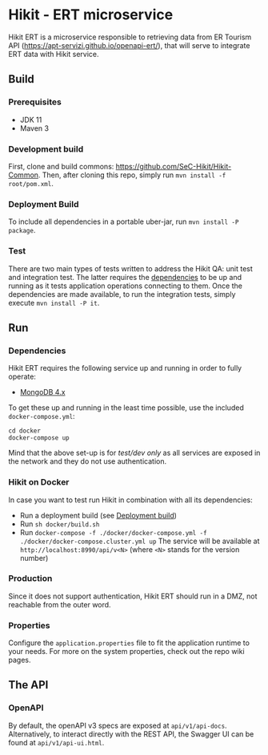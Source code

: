 # Hikit - ERT microservice
Hikit ERT is a microservice responsible to retrieving data from ER Tourism API (https://apt-servizi.github.io/openapi-ert/), that will serve to integrate ERT data with Hikit service.

## Build
### Prerequisites
- JDK 11
- Maven 3

### Development build
First, clone and build commons: https://github.com/SeC-Hikit/Hikit-Common.
Then, after cloning this repo, simply run `mvn install -f root/pom.xml`.

### Deployment Build
To include all dependencies in a portable uber-jar, run `mvn install -P package`.

### Test
There are two main types of tests written to address the Hikit QA: unit test and integration test.
The latter requires the [dependencies](#Dependencies) to be up and running as it tests application operations connecting to them.
Once the dependencies are made available, to run the integration tests, simply execute `mvn install -P it`.

## Run

### Dependencies
Hikit ERT requires the following service up and running in order to fully operate:
- [MongoDB 4.x](https://www.mongodb.com)

To get these up and running in the least time possible, use the included `docker-compose.yml`:
```
cd docker
docker-compose up
```
Mind that the above set-up is for *test/dev only* as all services are exposed in the network and they do not
use authentication.

### Hikit on Docker
In case you want to test run Hikit in combination with all its dependencies:
- Run a deployment build (see [Deployment build](#Deployment-build))
- Run `sh docker/build.sh`
- Run `docker-compose -f ./docker/docker-compose.yml -f ./docker/docker-compose.cluster.yml up`
  The service will be available at `http://localhost:8990/api/v<N>` (where `<N>` stands for the version number)

### Production
Since it does not support authentication, Hikit ERT should run in a DMZ, not reachable from the outer word.

### Properties
Configure the `application.properties` file to fit the application runtime to your needs.
For more on the system properties, check out the repo wiki pages.

## The API

### OpenAPI
By default, the openAPI v3 specs are exposed at `api/v1/api-docs`.
Alternatively, to interact directly with the REST API, the Swagger UI can be found at `api/v1/api-ui.html`.
